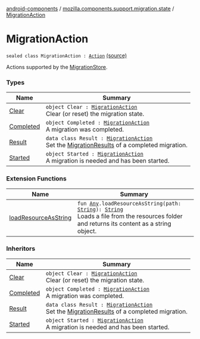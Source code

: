 [android-components](../../index.md) / [mozilla.components.support.migration.state](../index.md) / [MigrationAction](./index.md)

# MigrationAction

`sealed class MigrationAction : `[`Action`](../../mozilla.components.lib.state/-action.md) [(source)](https://github.com/mozilla-mobile/android-components/blob/master/components/support/migration/src/main/java/mozilla/components/support/migration/state/MigrationAction.kt#L13)

Actions supported by the [MigrationStore](../-migration-store/index.md).

### Types

| Name | Summary |
|---|---|
| [Clear](-clear.md) | `object Clear : `[`MigrationAction`](./index.md)<br>Clear (or reset) the migration state. |
| [Completed](-completed.md) | `object Completed : `[`MigrationAction`](./index.md)<br>A migration was completed. |
| [Result](-result/index.md) | `data class Result : `[`MigrationAction`](./index.md)<br>Set the [MigrationResults](../../mozilla.components.support.migration/-migration-results.md) of a completed migration. |
| [Started](-started.md) | `object Started : `[`MigrationAction`](./index.md)<br>A migration is needed and has been started. |

### Extension Functions

| Name | Summary |
|---|---|
| [loadResourceAsString](../../mozilla.components.support.test.file/kotlin.-any/load-resource-as-string.md) | `fun `[`Any`](https://kotlinlang.org/api/latest/jvm/stdlib/kotlin/-any/index.html)`.loadResourceAsString(path: `[`String`](https://kotlinlang.org/api/latest/jvm/stdlib/kotlin/-string/index.html)`): `[`String`](https://kotlinlang.org/api/latest/jvm/stdlib/kotlin/-string/index.html)<br>Loads a file from the resources folder and returns its content as a string object. |

### Inheritors

| Name | Summary |
|---|---|
| [Clear](-clear.md) | `object Clear : `[`MigrationAction`](./index.md)<br>Clear (or reset) the migration state. |
| [Completed](-completed.md) | `object Completed : `[`MigrationAction`](./index.md)<br>A migration was completed. |
| [Result](-result/index.md) | `data class Result : `[`MigrationAction`](./index.md)<br>Set the [MigrationResults](../../mozilla.components.support.migration/-migration-results.md) of a completed migration. |
| [Started](-started.md) | `object Started : `[`MigrationAction`](./index.md)<br>A migration is needed and has been started. |
